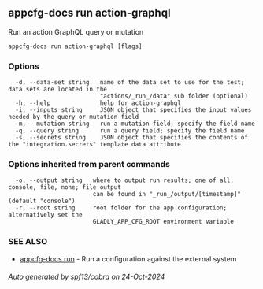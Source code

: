 ## appcfg-docs run action-graphql

Run an action GraphQL query or mutation

```
appcfg-docs run action-graphql [flags]
```

### Options

```
  -d, --data-set string   name of the data set to use for the test; data sets are located in the
                          "actions/_run_/data" sub folder (optional)
  -h, --help              help for action-graphql
  -i, --inputs string     JSON object that specifies the input values needed by the query or mutation field
  -m, --mutation string   run a mutation field; specify the field name
  -q, --query string      run a query field; specify the field name
  -s, --secrets string    JSON object that specifies the contents of the "integration.secrets" template data attribute
```

### Options inherited from parent commands

```
  -o, --output string   where to output run results; one of all, console, file, none; file output
                        can be found in "_run_/output/[timestamp]" (default "console")
  -r, --root string     root folder for the app configuration; alternatively set the
                        GLADLY_APP_CFG_ROOT environment variable
```

### SEE ALSO

* [appcfg-docs run](appcfg-docs_run.md)	 - Run a configuration against the external system

###### Auto generated by spf13/cobra on 24-Oct-2024
